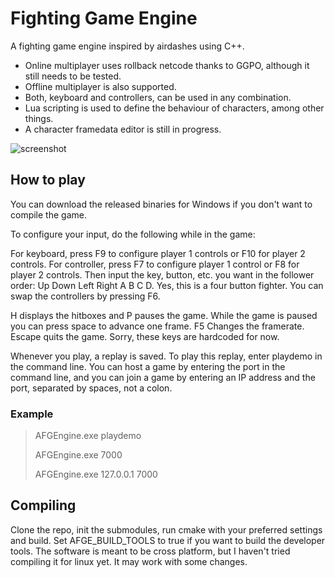 # Fighting Game Engine #

A fighting game engine inspired by airdashes using C++.
- Online multiplayer uses rollback netcode thanks to GGPO, although it still needs to be tested.
- Offline multiplayer is also supported.
- Both, keyboard and controllers, can be used in any combination.
- Lua scripting is used to define the behaviour of characters, among other things.
- A character framedata editor is still in progress.

![screenshot](https://user-images.githubusercontent.com/39018575/134964719-4d5d5d1b-7689-4565-83db-55375132d0b8.png)

## How to play ##

You can download the released binaries for Windows if you don't want to compile the game.

To configure your input, do the following while in the game:

For keyboard, press F9 to configure player 1 controls or F10 for player 2 controls.
For controller, press F7 to configure player 1 control or F8 for player 2 controls.
Then input the key, button, etc. you want in the follower order: 
Up Down Left Right A B C D. Yes, this is a four button fighter.
You can swap the controllers by pressing F6.

H displays the hitboxes and P pauses the game. While the game is paused you can press
space to advance one frame. F5 Changes the framerate. Escape quits the game.
Sorry, these keys are hardcoded for now.

Whenever you play, a replay is saved. To play this replay, enter playdemo in the command line.
You can host a game by entering the port in the command line, and you can join a game by
entering an IP address and the port, separated by spaces, not a colon.

### Example ###

> AFGEngine.exe playdemo
> 
> AFGEngine.exe 7000
> 
> AFGEngine.exe 127.0.0.1 7000

## Compiling ##

Clone the repo, init the submodules, run cmake with your preferred settings and build.
Set AFGE_BUILD_TOOLS to true if you want to build the developer tools.
The software is meant to be cross platform, but I haven't tried compiling it for linux yet.
It may work with some changes.
